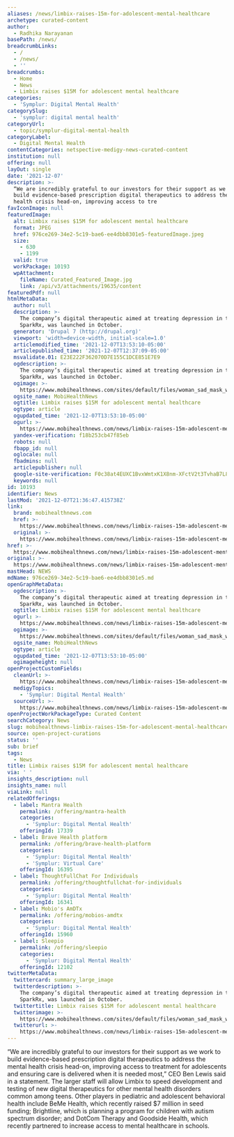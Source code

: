 ```yaml
---
aliases: /news/limbix-raises-15m-for-adolescent-mental-healthcare
archetype: curated-content
author:
  - Radhika Narayanan
basePath: /news/
breadcrumbLinks:
  - /
  - /news/
  - ''
breadcrumbs:
  - Home
  - News
  - Limbix raises $15M for adolescent mental healthcare
categories:
  - 'Symplur: Digital Mental Health'
categorySlug:
  - 'symplur: digital mental health'
categoryUrl:
  - topic/symplur-digital-mental-health
categoryLabel:
  - Digital Mental Health
contentCategories: netspective-medigy-news-curated-content
institution: null
offering: null
layOut: single
date: '2021-12-07'
description: >-
  “We are incredibly grateful to our investors for their support as we work to
  build evidence-based prescription digital therapeutics to address the mental
  health crisis head-on, improving access to tre
favIconImage: null
featuredImage:
  alt: Limbix raises $15M for adolescent mental healthcare
  format: JPEG
  href: 976ce269-34e2-5c19-bae6-ee4dbb8301e5-featuredImage.jpeg
  size:
    - 630
    - 1199
  valid: true
  workPackage: 10193
  wpAttachment:
    fileName: Curated_Featured_Image.jpg
    link: /api/v3/attachments/19635/content
featuredPdf: null
htmlMetaData:
  author: null
  description: >-
    The company’s digital therapeutic aimed at treating depression in teens,
    SparkRx, was launched in October.
  generator: 'Drupal 7 (http://drupal.org)'
  viewport: 'width=device-width, initial-scale=1.0'
  articlemodified_time: '2021-12-07T13:53:10-05:00'
  articlepublished_time: '2021-12-07T12:37:09-05:00'
  msvalidate.01: E23E222F362070D7E155C1DCE851E7E9
  ogdescription: >-
    The company’s digital therapeutic aimed at treating depression in teens,
    SparkRx, was launched in October.
  ogimage: >-
    https://www.mobihealthnews.com/sites/default/files/woman_sad_mask_window_GettyImages-1209423875.jpg
  ogsite_name: MobiHealthNews
  ogtitle: Limbix raises $15M for adolescent mental healthcare
  ogtype: article
  ogupdated_time: '2021-12-07T13:53:10-05:00'
  ogurl: >-
    https://www.mobihealthnews.com/news/limbix-raises-15m-adolescent-mental-healthcare
  yandex-verification: f18b253cb47f85eb
  robots: null
  fbapp_id: null
  oglocale: null
  fbadmins: null
  articlepublisher: null
  google-site-verification: F0c38at4EUXC1BvxWmtxK1X8nm-XFctV2t3TvhaB7L8
  keywords: null
id: 10193
identifier: News
lastMod: '2021-12-07T21:36:47.415738Z'
link:
  brand: mobihealthnews.com
  href: >-
    https://www.mobihealthnews.com/news/limbix-raises-15m-adolescent-mental-healthcare
  original: >-
    https://www.mobihealthnews.com/news/limbix-raises-15m-adolescent-mental-healthcare
href: >-
  https://www.mobihealthnews.com/news/limbix-raises-15m-adolescent-mental-healthcare
original: >-
  https://www.mobihealthnews.com/news/limbix-raises-15m-adolescent-mental-healthcare
mastHead: NEWS
mdName: 976ce269-34e2-5c19-bae6-ee4dbb8301e5.md
openGraphMetaData:
  ogdescription: >-
    The company’s digital therapeutic aimed at treating depression in teens,
    SparkRx, was launched in October.
  ogtitle: Limbix raises $15M for adolescent mental healthcare
  ogurl: >-
    https://www.mobihealthnews.com/news/limbix-raises-15m-adolescent-mental-healthcare
  ogimage: >-
    https://www.mobihealthnews.com/sites/default/files/woman_sad_mask_window_GettyImages-1209423875.jpg
  ogsite_name: MobiHealthNews
  ogtype: article
  ogupdated_time: '2021-12-07T13:53:10-05:00'
  ogimageheight: null
openProjectCustomFields:
  cleanUrl: >-
    https://www.mobihealthnews.com/news/limbix-raises-15m-adolescent-mental-healthcare
  medigyTopics:
    - 'Symplur: Digital Mental Health'
  sourceUrl: >-
    https://www.mobihealthnews.com/news/limbix-raises-15m-adolescent-mental-healthcare
openProjectWorkPackageType: Curated Content
searchCategory: News
slug: mobihealthnews-limbix-raises-15m-for-adolescent-mental-healthcare
source: open-project-curations
status: ''
sub: brief
tags:
  - News
title: Limbix raises $15M for adolescent mental healthcare
via: ' '
insights_description: null
insights_name: null
viaLink: null
relatedOfferings:
  - label: Mantra Health
    permalink: /offering/mantra-health
    categories:
      - 'Symplur: Digital Mental Health'
    offeringId: 17339
  - label: Brave Health platform
    permalink: /offering/brave-health-platform
    categories:
      - 'Symplur: Digital Mental Health'
      - 'Symplur: Virtual Care'
    offeringId: 16395
  - label: ThoughtFullChat For Individuals
    permalink: /offering/thoughtfullchat-for-individuals
    categories:
      - 'Symplur: Digital Mental Health'
    offeringId: 16341
  - label: Mobio's AmDTx
    permalink: /offering/mobios-amdtx
    categories:
      - 'Symplur: Digital Mental Health'
    offeringId: 15960
  - label: Sleepio
    permalink: /offering/sleepio
    categories:
      - 'Symplur: Digital Mental Health'
    offeringId: 12102
twitterMetaData:
  twittercard: summary_large_image
  twitterdescription: >-
    The company’s digital therapeutic aimed at treating depression in teens,
    SparkRx, was launched in October.
  twittertitle: Limbix raises $15M for adolescent mental healthcare
  twitterimage: >-
    https://www.mobihealthnews.com/sites/default/files/woman_sad_mask_window_GettyImages-1209423875.jpg
  twitterurl: >-
    https://www.mobihealthnews.com/news/limbix-raises-15m-adolescent-mental-healthcare
---
```

<p>“We are incredibly grateful to our investors for their support as we work to build evidence-based prescription digital therapeutics to address the mental health crisis head-on, improving access to treatment for adolescents and ensuring care is delivered when it is needed most,” CEO Ben Lewis said in a statement.
The larger staff will allow Limbix to speed development and testing of new digital therapeutics for other mental health disorders common among teens.
Other players in pediatric and adolescent behavioral health include BeMe Health, which recently raised $7 million in seed funding; Brightline, which is planning a program for children with autism spectrum disorder; and DotCom Therapy and Goodside Health, which recently partnered to increase access to mental healthcare in schools.</p>